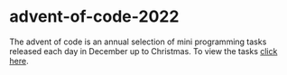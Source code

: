 # advent-of-code-2022

The advent of code is an annual selection of mini programming tasks released each day in December up to Christmas. To view the tasks [click here](https://adventofcode.com/2022/about).
